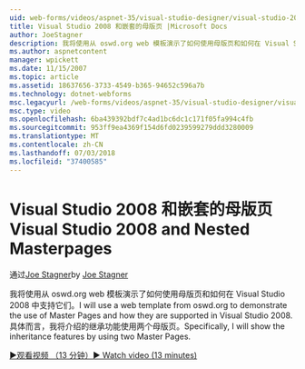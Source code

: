 ```yaml
---
uid: web-forms/videos/aspnet-35/visual-studio-designer/visual-studio-2008-and-nested-masterpages
title: Visual Studio 2008 和嵌套的母版页 |Microsoft Docs
author: JoeStagner
description: 我将使用从 oswd.org web 模板演示了如何使用母版页和如何在 Visual Studio 2008 中支持它们。 具体而言，我将介绍第...
ms.author: aspnetcontent
manager: wpickett
ms.date: 11/15/2007
ms.topic: article
ms.assetid: 18637656-3733-4549-b365-94652c596a7b
ms.technology: dotnet-webforms
msc.legacyurl: /web-forms/videos/aspnet-35/visual-studio-designer/visual-studio-2008-and-nested-masterpages
msc.type: video
ms.openlocfilehash: 6ba439392bdf7c4ad1bc6dc1c171f05fa994c4fb
ms.sourcegitcommit: 953ff9ea4369f154d6fd0239599279ddd3280009
ms.translationtype: MT
ms.contentlocale: zh-CN
ms.lasthandoff: 07/03/2018
ms.locfileid: "37400585"
---
```

<a name="visual-studio-2008-and-nested-masterpages"></a><span data-ttu-id="6c805-104">Visual Studio 2008 和嵌套的母版页</span><span class="sxs-lookup"><span data-stu-id="6c805-104">Visual Studio 2008 and Nested Masterpages</span></span>
====================
<span data-ttu-id="6c805-105">通过[Joe Stagner](https://github.com/JoeStagner)</span><span class="sxs-lookup"><span data-stu-id="6c805-105">by [Joe Stagner](https://github.com/JoeStagner)</span></span>

<span data-ttu-id="6c805-106">我将使用从 oswd.org web 模板演示了如何使用母版页和如何在 Visual Studio 2008 中支持它们。</span><span class="sxs-lookup"><span data-stu-id="6c805-106">I will use a web template from oswd.org to demonstrate the use of Master Pages and how they are supported in Visual Studio 2008.</span></span> <span data-ttu-id="6c805-107">具体而言，我将介绍的继承功能使用两个母版页。</span><span class="sxs-lookup"><span data-stu-id="6c805-107">Specifically, I will show the inheritance features by using two Master Pages.</span></span>

[<span data-ttu-id="6c805-108">&#9654;观看视频 （13 分钟）</span><span class="sxs-lookup"><span data-stu-id="6c805-108">&#9654; Watch video (13 minutes)</span></span>](https://channel9.msdn.com/Blogs/ASP-NET-Site-Videos/visual-studio-2008-and-nested-masterpages)
